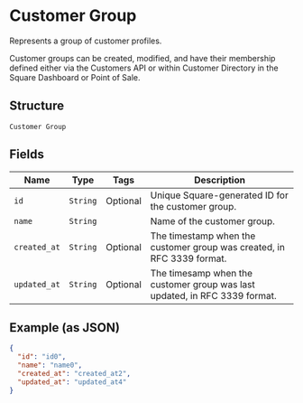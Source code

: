
# Customer Group

Represents a group of customer profiles.

Customer groups can be created, modified, and have their membership defined either via
the Customers API or within Customer Directory in the Square Dashboard or Point of Sale.

## Structure

`Customer Group`

## Fields

| Name | Type | Tags | Description |
|  --- | --- | --- | --- |
| `id` | `String` | Optional | Unique Square-generated ID for the customer group. |
| `name` | `String` |  | Name of the customer group. |
| `created_at` | `String` | Optional | The timestamp when the customer group was created, in RFC 3339 format. |
| `updated_at` | `String` | Optional | The timesamp when the customer group was last updated, in RFC 3339 format. |

## Example (as JSON)

```json
{
  "id": "id0",
  "name": "name0",
  "created_at": "created_at2",
  "updated_at": "updated_at4"
}
```

